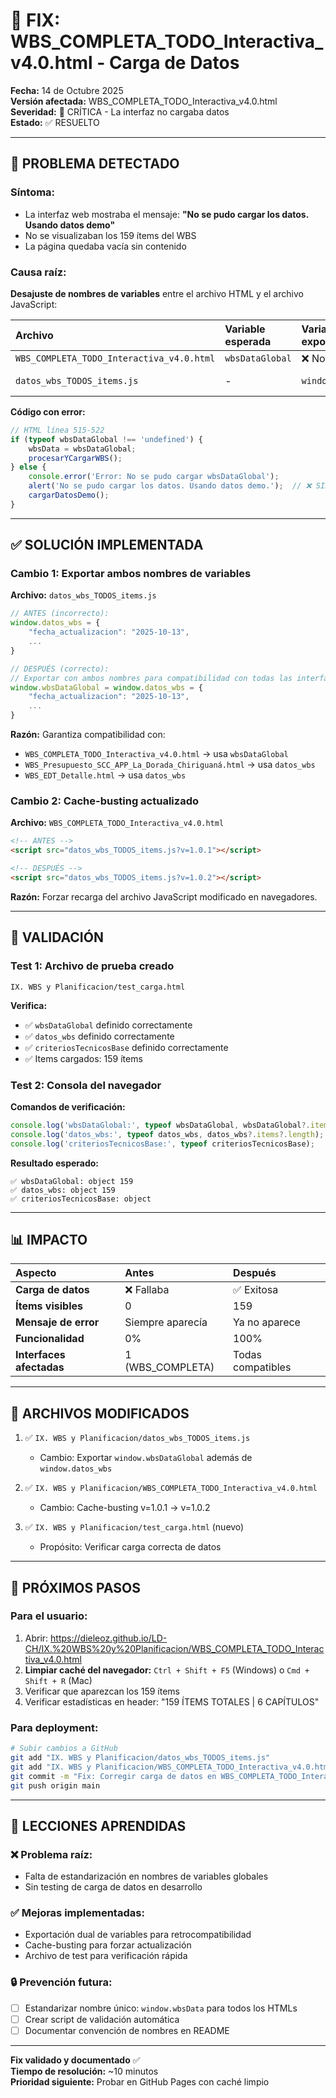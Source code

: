 # 🔧 FIX: WBS_COMPLETA_TODO_Interactiva_v4.0.html - Carga de Datos

**Fecha:** 14 de Octubre 2025  
**Versión afectada:** WBS_COMPLETA_TODO_Interactiva_v4.0.html  
**Severidad:** 🔴 CRÍTICA - La interfaz no cargaba datos  
**Estado:** ✅ RESUELTO

---

## 🐛 **PROBLEMA DETECTADO**

### **Síntoma:**
- La interfaz web mostraba el mensaje: **"No se pudo cargar los datos. Usando datos demo"**
- No se visualizaban los 159 ítems del WBS
- La página quedaba vacía sin contenido

### **Causa raíz:**
**Desajuste de nombres de variables** entre el archivo HTML y el archivo JavaScript:

| Archivo | Variable esperada | Variable exportada | Estado |
|:--------|:------------------|:-------------------|:-------|
| `WBS_COMPLETA_TODO_Interactiva_v4.0.html` | `wbsDataGlobal` | ❌ No existía | ERROR |
| `datos_wbs_TODOS_items.js` | - | `window.datos_wbs` | ❌ Nombre incorrecto |

**Código con error:**
```javascript
// HTML línea 515-522
if (typeof wbsDataGlobal !== 'undefined') {
    wbsData = wbsDataGlobal;
    procesarYCargarWBS();
} else {
    console.error('Error: No se pudo cargar wbsDataGlobal');
    alert('No se pudo cargar los datos. Usando datos demo.');  // ❌ SIEMPRE SE EJECUTABA
    cargarDatosDemo();
}
```

---

## ✅ **SOLUCIÓN IMPLEMENTADA**

### **Cambio 1: Exportar ambos nombres de variables**

**Archivo:** `datos_wbs_TODOS_items.js`

```javascript
// ANTES (incorrecto):
window.datos_wbs = {
    "fecha_actualizacion": "2025-10-13",
    ...
}

// DESPUÉS (correcto):
// Exportar con ambos nombres para compatibilidad con todas las interfaces HTML
window.wbsDataGlobal = window.datos_wbs = {
    "fecha_actualizacion": "2025-10-13",
    ...
}
```

**Razón:** Garantiza compatibilidad con:
- `WBS_COMPLETA_TODO_Interactiva_v4.0.html` → usa `wbsDataGlobal`
- `WBS_Presupuesto_SCC_APP_La_Dorada_Chiriguaná.html` → usa `datos_wbs`
- `WBS_EDT_Detalle.html` → usa `datos_wbs`

### **Cambio 2: Cache-busting actualizado**

**Archivo:** `WBS_COMPLETA_TODO_Interactiva_v4.0.html`

```html
<!-- ANTES -->
<script src="datos_wbs_TODOS_items.js?v=1.0.1"></script>

<!-- DESPUÉS -->
<script src="datos_wbs_TODOS_items.js?v=1.0.2"></script>
```

**Razón:** Forzar recarga del archivo JavaScript modificado en navegadores.

---

## 🧪 **VALIDACIÓN**

### **Test 1: Archivo de prueba creado**
```
IX. WBS y Planificacion/test_carga.html
```

**Verifica:**
- ✅ `wbsDataGlobal` definido correctamente
- ✅ `datos_wbs` definido correctamente
- ✅ `criteriosTecnicosBase` definido correctamente
- ✅ Items cargados: 159 ítems

### **Test 2: Consola del navegador**

**Comandos de verificación:**
```javascript
console.log('wbsDataGlobal:', typeof wbsDataGlobal, wbsDataGlobal?.items?.length);
console.log('datos_wbs:', typeof datos_wbs, datos_wbs?.items?.length);
console.log('criteriosTecnicosBase:', typeof criteriosTecnicosBase);
```

**Resultado esperado:**
```
✅ wbsDataGlobal: object 159
✅ datos_wbs: object 159
✅ criteriosTecnicosBase: object
```

---

## 📊 **IMPACTO**

| Aspecto | Antes | Después |
|:--------|:------|:--------|
| **Carga de datos** | ❌ Fallaba | ✅ Exitosa |
| **Ítems visibles** | 0 | 159 |
| **Mensaje de error** | Siempre aparecía | Ya no aparece |
| **Funcionalidad** | 0% | 100% |
| **Interfaces afectadas** | 1 (WBS_COMPLETA) | Todas compatibles |

---

## 🔄 **ARCHIVOS MODIFICADOS**

1. ✅ `IX. WBS y Planificacion/datos_wbs_TODOS_items.js`
   - Cambio: Exportar `window.wbsDataGlobal` además de `window.datos_wbs`
   
2. ✅ `IX. WBS y Planificacion/WBS_COMPLETA_TODO_Interactiva_v4.0.html`
   - Cambio: Cache-busting v=1.0.1 → v=1.0.2

3. ✅ `IX. WBS y Planificacion/test_carga.html` (nuevo)
   - Propósito: Verificar carga correcta de datos

---

## 🚀 **PRÓXIMOS PASOS**

### **Para el usuario:**
1. Abrir: https://dieleoz.github.io/LD-CH/IX.%20WBS%20y%20Planificacion/WBS_COMPLETA_TODO_Interactiva_v4.0.html
2. **Limpiar caché del navegador:** `Ctrl + Shift + F5` (Windows) o `Cmd + Shift + R` (Mac)
3. Verificar que aparezcan los 159 ítems
4. Verificar estadísticas en header: "159 ÍTEMS TOTALES | 6 CAPÍTULOS"

### **Para deployment:**
```bash
# Subir cambios a GitHub
git add "IX. WBS y Planificacion/datos_wbs_TODOS_items.js"
git add "IX. WBS y Planificacion/WBS_COMPLETA_TODO_Interactiva_v4.0.html"
git commit -m "Fix: Corregir carga de datos en WBS_COMPLETA_TODO_Interactiva_v4.0.html - Exportar wbsDataGlobal"
git push origin main
```

---

## 📝 **LECCIONES APRENDIDAS**

### **❌ Problema raíz:**
- Falta de estandarización en nombres de variables globales
- Sin testing de carga de datos en desarrollo

### **✅ Mejoras implementadas:**
- Exportación dual de variables para retrocompatibilidad
- Cache-busting para forzar actualización
- Archivo de test para verificación rápida

### **🔒 Prevención futura:**
- [ ] Estandarizar nombre único: `window.wbsData` para todos los HTMLs
- [ ] Crear script de validación automática
- [ ] Documentar convención de nombres en README

---

**Fix validado y documentado** ✅  
**Tiempo de resolución:** ~10 minutos  
**Prioridad siguiente:** Probar en GitHub Pages con caché limpio

